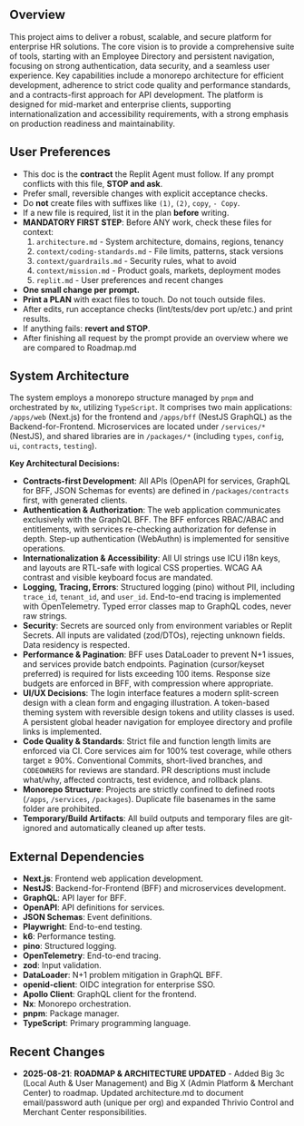 ## Overview
This project aims to deliver a robust, scalable, and secure platform for enterprise HR solutions. The core vision is to provide a comprehensive suite of tools, starting with an Employee Directory and persistent navigation, focusing on strong authentication, data security, and a seamless user experience. Key capabilities include a monorepo architecture for efficient development, adherence to strict code quality and performance standards, and a contracts-first approach for API development. The platform is designed for mid-market and enterprise clients, supporting internationalization and accessibility requirements, with a strong emphasis on production readiness and maintainability.

## User Preferences
- This doc is the **contract** the Replit Agent must follow. If any prompt conflicts with this file, **STOP and ask**.
- Prefer small, reversible changes with explicit acceptance checks.
- Do **not** create files with suffixes like `(1)`, `(2)`, `copy`, `- Copy`.
- If a new file is required, list it in the plan **before** writing.
- **MANDATORY FIRST STEP**: Before ANY work, check these files for context:
  1. `architecture.md` - System architecture, domains, regions, tenancy
  2. `context/coding-standards.md` - File limits, patterns, stack versions  
  3. `context/guardrails.md` - Security rules, what to avoid
  4. `context/mission.md` - Product goals, markets, deployment modes
  5. `replit.md` - User preferences and recent changes
- **One small change per prompt.**
- **Print a PLAN** with exact files to touch. Do not touch outside files.
- After edits, run acceptance checks (lint/tests/dev port up/etc.) and print results.
- If anything fails: **revert and STOP**.
- After finishing all request by the prompt provide an overview where we are compared to Roadmap.md

## System Architecture
The system employs a monorepo structure managed by `pnpm` and orchestrated by `Nx`, utilizing `TypeScript`. It comprises two main applications: `/apps/web` (Next.js) for the frontend and `/apps/bff` (NestJS GraphQL) as the Backend-for-Frontend. Microservices are located under `/services/*` (NestJS), and shared libraries are in `/packages/*` (including `types`, `config`, `ui`, `contracts`, `testing`).

**Key Architectural Decisions:**
- **Contracts-first Development**: All APIs (OpenAPI for services, GraphQL for BFF, JSON Schemas for events) are defined in `/packages/contracts` first, with generated clients.
- **Authentication & Authorization**: The web application communicates exclusively with the GraphQL BFF. The BFF enforces RBAC/ABAC and entitlements, with services re-checking authorization for defense in depth. Step-up authentication (WebAuthn) is implemented for sensitive operations.
- **Internationalization & Accessibility**: All UI strings use ICU i18n keys, and layouts are RTL-safe with logical CSS properties. WCAG AA contrast and visible keyboard focus are mandated.
- **Logging, Tracing, Errors**: Structured logging (pino) without PII, including `trace_id`, `tenant_id`, and `user_id`. End-to-end tracing is implemented with OpenTelemetry. Typed error classes map to GraphQL codes, never raw strings.
- **Security**: Secrets are sourced only from environment variables or Replit Secrets. All inputs are validated (zod/DTOs), rejecting unknown fields. Data residency is respected.
- **Performance & Pagination**: BFF uses DataLoader to prevent N+1 issues, and services provide batch endpoints. Pagination (cursor/keyset preferred) is required for lists exceeding 100 items. Response size budgets are enforced in BFF, with compression where appropriate.
- **UI/UX Decisions**: The login interface features a modern split-screen design with a clean form and engaging illustration. A token-based theming system with reversible design tokens and utility classes is used. A persistent global header navigation for employee directory and profile links is implemented.
- **Code Quality & Standards**: Strict file and function length limits are enforced via CI. Core services aim for 100% test coverage, while others target ≥ 90%. Conventional Commits, short-lived branches, and `CODEOWNERS` for reviews are standard. PR descriptions must include what/why, affected contracts, test evidence, and rollback plans.
- **Monorepo Structure**: Projects are strictly confined to defined roots (`/apps`, `/services`, `/packages`). Duplicate file basenames in the same folder are prohibited.
- **Temporary/Build Artifacts**: All build outputs and temporary files are git-ignored and automatically cleaned up after tests.

## External Dependencies
- **Next.js**: Frontend web application development.
- **NestJS**: Backend-for-Frontend (BFF) and microservices development.
- **GraphQL**: API layer for BFF.
- **OpenAPI**: API definitions for services.
- **JSON Schemas**: Event definitions.
- **Playwright**: End-to-end testing.
- **k6**: Performance testing.
- **pino**: Structured logging.
- **OpenTelemetry**: End-to-end tracing.
- **zod**: Input validation.
- **DataLoader**: N+1 problem mitigation in GraphQL BFF.
- **openid-client**: OIDC integration for enterprise SSO.
- **Apollo Client**: GraphQL client for the frontend.
- **Nx**: Monorepo orchestration.
- **pnpm**: Package manager.
- **TypeScript**: Primary programming language.

## Recent Changes
- **2025-08-21**: **ROADMAP & ARCHITECTURE UPDATED** - Added Big 3c (Local Auth & User Management) and Big X (Admin Platform & Merchant Center) to roadmap. Updated architecture.md to document email/password auth (unique per org) and expanded Thrivio Control and Merchant Center responsibilities.